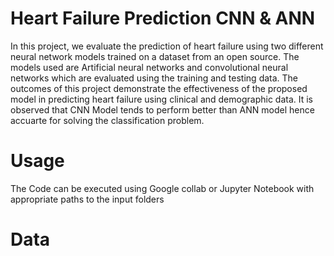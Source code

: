 # Heart Failure Prediction CNN & ANN
In this project, we evaluate the prediction of heart failure using two different neural network models trained on a dataset from an open source. The models used are Artificial neural networks and convolutional neural networks which are evaluated using the training and testing data. The outcomes of this project demonstrate the effectiveness of the proposed model in predicting heart failure using clinical and demographic data. It is observed that CNN Model tends to perform better than ANN model hence accuarte for solving the classification problem.

# Usage 
The Code can be executed using Google collab or Jupyter Notebook with appropriate paths to the input folders

# Data
